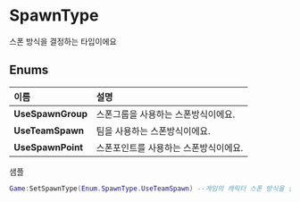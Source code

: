 # SpawnType

스폰 방식을 결정하는 타입이에요   


## **Enums**

| **이름** | **설명** |
| :--- | :--- |
| **UseSpawnGroup** | 스폰그룹을 사용하는 스폰방식이에요. |
| **UseTeamSpawn** | 팀을 사용하는 스폰방식이에요. |
| **UseSpawnPoint** | 스폰포인트를 사용하는 스폰방식이에요. |

샘플

```lua
Game:SetSpawnType(Enum.SpawnType.UseTeamSpawn) --게임의 캐릭터 스폰 방식을 설정해요.
```

